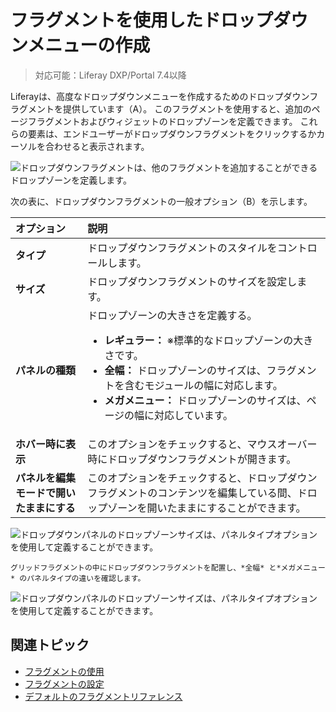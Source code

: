 # フラグメントを使用したドロップダウンメニューの作成

> 対応可能：Liferay DXP/Portal 7.4以降

Liferayは、高度なドロップダウンメニューを作成するためのドロップダウンフラグメントを提供しています（A）。 このフラグメントを使用すると、追加のページフラグメントおよびウィジェットのドロップゾーンを定義できます。 これらの要素は、エンドユーザーがドロップダウンフラグメントをクリックするかカーソルを合わせると表示されます。

![ドロップダウンフラグメントは、他のフラグメントを追加することができるドロップゾーンを定義します。](./creating-dropdown-menus-with-fragments/images/01.png)

次の表に、ドロップダウンフラグメントの一般オプション（B）を示します。

| オプション                | 説明                                                                   |
|:-------------------- |:-------------------------------------------------------------------- |
| **タイプ** | ドロップダウンフラグメントのスタイルをコントロールします。                                        |
| **サイズ** | ドロップダウンフラグメントのサイズを設定します。                                             |
| **パネルの種類** | ドロップゾーンの大きさを定義する。</br><ul><li> **レギュラー：** ※標準的なドロップゾーンの大きさです。</li><li> **全幅：** ドロップゾーンのサイズは、フラグメントを含むモジュールの幅に対応します。</li><li> **メガメニュー：** ドロップゾーンのサイズは、ページの幅に対応しています。</li></ul>                      |
| **ホバー時に表示** | このオプションをチェックすると、マウスオーバー時にドロップダウンフラグメントが開きます。                         |
| **パネルを編集モードで開いたままにする** | このオプションをチェックすると、ドロップダウンフラグメントのコンテンツを編集している間、ドロップゾーンを開いたままにすることができます。 |

![ドロップダウンパネルのドロップゾーンサイズは、パネルタイプオプションを使用して定義することができます。](./creating-dropdown-menus-with-fragments/images/02.png)

```{tip}
グリッドフラグメントの中にドロップダウンフラグメントを配置し、*全幅* と*メガメニュー* のパネルタイプの違いを確認します。
```

![ドロップダウンパネルのドロップゾーンサイズは、パネルタイプオプションを使用して定義することができます。](./creating-dropdown-menus-with-fragments/images/03.gif)

<a name="additional-information" />

## 関連トピック

* [フラグメントの使用](../using-fragments.md)
* [フラグメントの設定](./configuring-fragments.md)
* [デフォルトのフラグメントリファレンス](./default-fragments-reference.md)
